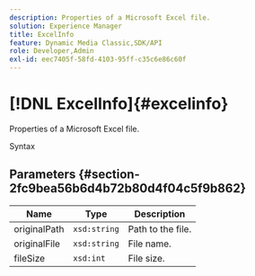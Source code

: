 ```yaml
---
description: Properties of a Microsoft Excel file.
solution: Experience Manager
title: ExcelInfo
feature: Dynamic Media Classic,SDK/API
role: Developer,Admin
exl-id: eec7405f-58fd-4103-95ff-c35c6e86c60f
---
```

# [!DNL ExcelInfo]{#excelinfo}

Properties of a Microsoft Excel file.

 Syntax 

## Parameters {#section-2fc9bea56b6d4b72b80d4f04c5f9b862}

|  Name  | Type  | Description  |
|---|---|---|
|  originalPath  | `xsd:string`  | Path to the file.  |
|  originalFile  | `xsd:string`  | File name.  |
|  fileSize  | `xsd:int`  | File size.  |
